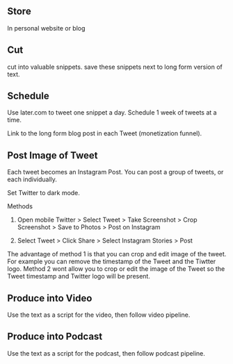 ## Store

In personal website or blog

## Cut

cut into valuable snippets. save these snippets next to long form version of text.

## Schedule

Use later.com to tweet one snippet a day. Schedule 1 week of tweets at a time.

Link to the long form blog post in each Tweet (monetization funnel).

## Post Image of Tweet

Each tweet becomes an Instagram Post. You can post a group of tweets, or each individually.

Set Twitter to dark mode.

Methods

1. Open mobile Twitter > Select Tweet > Take Screenshot > Crop Screenshot > Save to Photos > Post on Instagram

2. Select Tweet > Click Share > Select Instagram Stories > Post

The advantage of method 1 is that you can crop and edit image of the tweet. For example you can remove the timestamp of the Tweet and the Tiwtter logo. Method 2 wont allow you to crop or edit the image of the Tweet so the Tweet timestamp and Twitter logo will be present.

## Produce into Video

Use the text as a script for the video, then follow video pipeline.

## Produce into Podcast

Use the text as a script for the podcast, then follow podcast pipeline.
